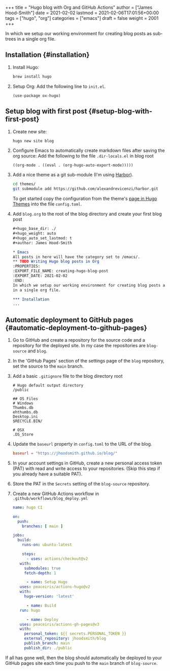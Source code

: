 +++
title = "Hugo blog with Org and GitHub Actions"
author = ["James Hood-Smith"]
date = 2021-02-02
lastmod = 2021-02-06T17:01:56+00:00
tags = ["hugo", "org"]
categories = ["emacs"]
draft = false
weight = 2001
+++

In which we setup our working environment for creating blog posts as sub-trees
in a single org file.


## Installation {#installation}

1.  Install Hugo:

    ```bash
    brew install hugo
    ```

2.  Setup Org: Add the following line to `init.el`.

    ```elisp
    (use-package ox-hugo)
    ```


## Setup blog with first post {#setup-blog-with-first-post}

1.  Create new site:

    ```bash
    hugo new site blog
    ```

2.  Configure Emacs to automatically create markdown files after saving the org source:
    Add the following to the file `.dir-locals.el` in blog root

    ```elisp
    ((org-mode . ((eval . (org-hugo-auto-export-mode)))))
    ```

3.  Add a nice theme as a git sub-module (I'm using [Harbor](https://github.com/matsuyoshi30/harbor)).

    ```bash
    cd themes/
    git submodule add https://github.com/alexandrevicenzi/harbor.git
    ```

    To get started copy the configuration from the theme's [page in Hugo Themes](https://themes.gohugo.io/harbor/)
    into the file `config.toml`.

4.  Add `blog.org` to the root of the blog directory and create your first blog post

    ```org
    #+hugo_base_dir: ./
    #+hugo_weight: auto
    #+hugo_auto_set_lastmod: t
    #+author: James Hood-Smith

    * Emacs                                                              :@emacs:
    All posts in here will have the category set to /emacs/.
    ** TODO Writing Hugo blog posts in Org                             :hugo:org:
    :PROPERTIES:
    :EXPORT_FILE_NAME: creating-hugo-blog-post
    :EXPORT_DATE: 2021-02-02
    :END:
    In which we setup our working environment for creating blog posts as sub-trees
    in a single org file.

    *** Installation
    ...
    ```


## Automatic deployment to GitHub pages {#automatic-deployment-to-github-pages}

1.  Go to GitHub and create a repository for the source code and a repository for
    the deployed site. In my case the repositories are `blog-source` and `blog`.

2.  In the 'GitHub Pages' section of the settings page of the `blog` repository,
    set the source to the `main` branch.

3.  Add a basic `.gitignore` file to the blog directory root

    ```text
    # Hugo default output directory
    /public

    ## OS Files
    # Windows
    Thumbs.db
    ehthumbs.db
    Desktop.ini
    $RECYCLE.BIN/

    # OSX
    .DS_Store
    ```

4.  Update the `baseurl` property in `config.toml` to the URL of the blog.

    ```toml
    baseurl = "https://jhoodsmith.github.io/blog/"
    ```

5.  In your account settings in GitHub, create a new personal access token (PAT)
    with read and write access to your repositories. (Skip this step if you
    already have a suitable PAT).

6.  Store the PAT in the `Secrets` setting of the `blog-source` repository.

7.  Create a new GitHub Actions workflow in `.github/workflows/blog_deploy.yml`

    ```yaml
    name: hugo CI

    on:
      push:
        branches: [ main ]

    jobs:
      build:
        runs-on: ubuntu-latest

        steps:
    ​      - uses: actions/checkout@v2
       with:
         submodules: true
         fetch-depth: 1

          - name: Setup Hugo
       uses: peaceiris/actions-hugo@v2
       with:
         hugo-version: 'latest'

          - name: Build
       run: hugo

          - name: Deploy
       uses: peaceiris/actions-gh-pages@v3
       with:
         personal_token: ${{ secrets.PERSONAL_TOKEN }}
         external_repository: jhoodsmith/blog
         publish_branch: main
         publish_dir: ./public
    ```

If all has gone well, then the blog should automatically be deployed to your
GitHub pages site each time you push to the `main` branch of `blog-source`.
